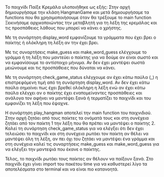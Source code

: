 Το παιχνίδι Παίξε Κρεμάλα υλοποιήθηκε ως εξής:
Στην αρχή δημιουργήσαμε την κλάση HangmanGame και μετά δημιουργήσαμε τα functions που θα χρησιμοποιήσουμε όταν θα τρέξουμε το main function
Ξεκινήσαμε αρχικοποιώντας την μεταβλητή για τη λέξη της κρεμάλας και τις προσπάθειες λάθους που μπορεί να κάνει ο χρήστης.

Με τη συνάρτηση display_word εμφανίζουμε τα γράμματα που έχει βρει ο παίκτης ή ολόκληρη τη λέξη αν την έχει βρει.

Με τις συναρτήσεις make_guess και make_word_guess ελέγχουμε το γράμμα ή τη λέξη που μαντεύει ο παίκτης για να δούμε αν είναι σωστό και να εμφανίσουμε το αντίστοιχο μήνυμα. Αν δεν έχει μαντέψει σωστά μειώνουμε και τις προσπάθειες που δύναται να κάνει.

Με τη συνάρτηση check_game_status ελέγχουμε αν έχει κάτω παύλα (_) η επιστρεφόμενη τιμή από τη συνάρτηση display_word. Αν δεν έχει κάτω παύλα σημαίνει πως έχει βρεθεί ολόκληρη η λέξη ενώ αν έχει κάτω παύλα ελέγχει αν ο παίκτης έχει εναπομείναντες προσπάθειες και ανάλογα τον αφήνει να μαντέψει ξανά ή τερματίζει το παιχνίδι και του εμφανίζει τη λέξη που έψαχνε.

Η συνάρτηση play_hangman αποτελεί την main function του παιχνιδιού.
Στην αρχή ζητάει από τους παίκτες τα ονόματά τους και στη συνέχεια ζητάει από τον παίκτη 1 την λέξη που θα πρέπει να μαντέψει ο παίκτης 2. Καλεί τη συνάρτηση check_game_status για να ελέγξει ότι δεν έχει τελειώσει το παιχνίδι και στη συνέχεια ρωτάει τον παίκτη αν θέλει να μαντέψει όλη τη λέξη, αν πει όχι του ζητάει να μαντέψει ένα γράμμα και στη συνέχεια καλεί τις συναρτήσεις make_guess και make_word_guess για να ελέγξει την μαντεψιά που έκανε ο παίκτης.

Τέλος, το παιχνίδι ρωτάει τους παίκτες αν θέλουν να παίξουν ξανά.
Στο παιχνίδι έχει γίνει import του πακέτου time για να καθυστερεί λίγο τα αποτελέσματα στo terminal και να είναι πιο κατανοητά. 